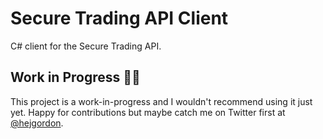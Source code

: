 ﻿# Secure Trading API Client
C# client for the Secure Trading API.

## Work in Progress 👷🔧

This project is a work-in-progress and I wouldn't recommend using it just yet. Happy for contributions but maybe catch me on Twitter first at [@hejgordon](https://twitter.com/hejgordon). 
